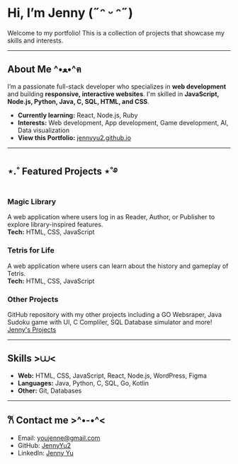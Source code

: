 # Hi, I’m Jenny (˶ᵔ ᵕ ᵔ˶)
Welcome to my portfolio! This is a collection of projects that showcase my skills and interests.  

---

## About Me ^•ﻌ•^ฅ
I’m a passionate full-stack developer who specializes in **web development** and building **responsive, interactive websites**.
I'm skilled in **JavaScript, Node.js, Python, Java, C, SQL, HTML, and CSS**.  
- **Currently learning:** React, Node.js, Ruby  
- **Interests:** Web development, App development, Game development, AI, Data visualization  
- **View this Portfolio:** [jennyyu2.github.io](https://jennyyu2.github.io)

---

## ⋆.˚ Featured Projects ⋆˚࿔
### Magic Library
A web application where users log in as Reader, Author, or Publisher to explore library-inspired features.  
**Tech:** HTML, CSS, JavaScript

### Tetris for Life 
A web application where users can learn about the history and gameplay of Tetris.  
**Tech:** HTML, CSS, JavaScript

### Other Projects
GitHub repository with my other projects including a GO Websraper, Java Sudoku game with UI, C Compliler, SQL Database simulator and more!<br>
[Jenny's Projects](https://github.com/JennyYu2/projects)

---

## Skills >⩊<
- **Web:** HTML, CSS, JavaScript, React, Node.js, WordPress, Figma
- **Languages:** Java, Python, C, SQL, Go, Kotlin  
- **Other:** Git, Databases

---

## 𐙚 Contact me >^•-•^<
- Email: youjenne@gmail.com
- GitHub: [JennyYu2](https://github.com/JennyYu2)  
- LinkedIn: [Jenny Yu](https://www.linkedin.com/in/jenny-yu-174081191/)

